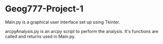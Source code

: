 # Geog777-Project-1

Main.py is a graphical user interface set up using Tkinter.

arcpyAnalysis.py is an arcpy script to perform the analysis. It's functions are called and returns used in Main.py.
